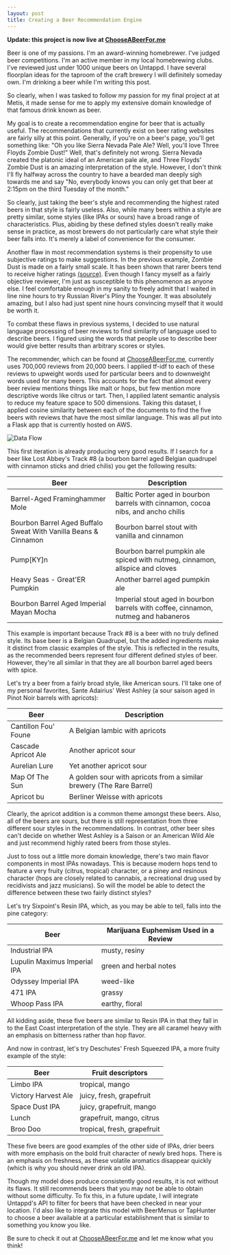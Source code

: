```yaml
---
layout: post
title: Creating a Beer Recommendation Engine
---
```


**Update: this project is now live at [ChooseABeerFor.me](www.chooseabeerfor.me)**

Beer is one of my passions. I'm an award-winning homebrewer. I've judged beer competitions. I'm an active member in my
local homebrewing clubs. I've reviewed just under 1000 unique beers on Untappd. I have several floorplan ideas for the taproom
of the craft brewery I will definitely someday own.
I'm drinking a beer while I'm writing this post.

So clearly, when I was tasked to follow my passion for my final project at at Metis, 
it made sense for me to apply my extensive domain knowledge of that famous drink known as beer.

My goal is to create a recommendation engine for beer that is actually useful. The recommendations that currently exist on 
beer rating websites are fairly silly at this point. Generally, if you're on a beer's page, you'll get something like: 
"Oh you like Sierra Nevada Pale Ale? Well, you'll love Three Floyds Zombie Dust!"
Well, that's definitely not wrong. Sierra Nevada created the platonic ideal of an American pale ale, and Three Floyds' Zombie Dust is an amazing interpretation of the style. However, I don't think I'll fly halfway across the country to have a bearded man deeply sigh 
towards me and say "No, everybody knows you can only get that beer at 2:15pm on the third Tuesday of the month."

So clearly, just taking the beer's style and recommending the highest rated beers in that style is fairly useless. Also, while
many beers within a style are pretty similar, some styles (like IPAs or sours) have a broad range of characteristics. Plus, abiding by these defined styles doesn't really make sense in practice, as most brewers do not particularly care what style their beer falls into. It's merely a label of convenience for the consumer. 

Another flaw in most recommendation systems is their propensity to use subjective ratings to make suggestions. In the previous
example, Zombie Dust is made on a fairly small scale. It has been shown that rarer beers tend to receive higher ratings [(source)](http://punchdrink.com/articles/why-are-beer-geeks-obsessed-with-beer-ratings-beeradvocate-ratebeer-untappd-rankings/). 
Even though I fancy myself as a fairly objective reviewer, I'm just as susceptible to this phenomenon as anyone else. I feel comfortable enough in my sanity to freely admit that I waited in line nine hours to try Russian River's Pliny the Younger. It was absolutely amazing, but I also had just spent nine hours convincing myself that it would be worth it.

To combat these flaws in previous systems, I decided to use natural language processing of beer reviews to find similarity of language used to describe beers. I figured using the words that people use to describe beer would give better results than arbitrary scores or styles.

The recommender, which can be found at [ChooseABeerFor.me](www.chooseabeerfor.me), currently uses 700,000 reviews from 20,000 beers. I applied tf-idf to each of these reviews to upweight words used for particular beers and to downweight words used for many beers. This accounts for the fact that almost every beer review mentions things like malt or hops, but few mention more descriptive words like citrus or tart. Then, I applied latent semantic analysis to reduce my feature space to 500 dimensions. Taking this dataset,
I applied cosine similarity between each of the documents to find the five beers with reviews that have the most similar language. This was all put into a Flask app that is currently hosted on AWS. 

![Data Flow](/images/beer_recommender.png)

This first iteration is already producing very good results. If I search for a beer like Lost Abbey's Track #8 (a bourbon barrel
aged Belgian quadrupel with cinnamon sticks and dried chilis) you get the following results:

Beer | Description
--- | ---
Barrel-Aged Framinghammer Mole | Baltic Porter aged in bourbon barrels with cinnamon, cocoa nibs, and ancho chilis
Bourbon Barrel Aged Buffalo Sweat With Vanilla Beans & Cinnamon | Bourbon barrel stout with vanilla and cinnamon
Pump[KY]n | Bourbon barrel pumpkin ale spiced with nutmeg, cinnamon, allspice and cloves
Heavy Seas - Great'ER Pumpkin | Another barrel aged pumpkin ale
Bourbon Barrel Aged Imperial Mayan Mocha | Imperial stout aged in bourbon barrels with coffee, cinnamon, nutmeg and habaneros

This example is important because Track #8 is a beer with no truly defined style. Its base beer is a Belgian Quadrupel, but the added ingredients make it distinct from classic examples of the style. This is reflected in the results, as the recommended beers represent four different defined styles of beer. However, they're all similar in that they are all bourbon barrel aged beers with spice.

Let's try a beer from a fairly broad style, like American sours. I'll take one of my personal favorites, Sante Adairius' West Ashley
(a sour saison aged in Pinot Noir barrels with apricots):

Beer | Description
--- | ---
Cantillon Fou' Foune | A Belgian lambic with apricots
Cascade Apricot Ale | Another apricot sour
Aurelian Lure | Yet another apricot sour
Map Of The Sun | A golden sour with apricots from a similar brewery (The Rare Barrel)
Apricot bu | Berliner Weisse with apricots

Clearly, the apricot addition is a common theme amongst these beers. Also, all of the beers are sours, but there is still
representation from three different sour styles in the recommendations. In contrast, other beer sites can't decide on whether West Ashley is a Saison or an American Wild Ale and just recommend highly rated beers from those styles.

Just to toss out a little more domain knowledge, there's two main flavor components in most IPAs nowadays. This is because modern hops tend to feature a very fruity (citrus, tropical) character, or a piney and resinous character (hops are closely related to 
cannabis, a recreational drug used by recidivists and jazz musicians). So will the model be able to detect the difference between
these two fairly distinct styles?

Let's try Sixpoint's Resin IPA, which, as you may be able to tell, falls into the pine category:

Beer | Marijuana Euphemism Used in a Review
--- | ---
Industrial IPA | musty, resiny
Lupulin Maximus Imperial IPA | green and herbal notes
Odyssey Imperial IPA | weed-like
471 IPA | grassy
Whoop Pass IPA | earthy, floral

All kidding aside, these five beers are similar to Resin IPA in that they fall in to the East Coast interpretation of the style. They are all caramel heavy with an emphasis on bitterness rather than hop flavor.

And now in contrast, let's try Deschutes' Fresh Squeezed IPA, a more fruity example of the style:

Beer | Fruit descriptors
--- | ---
Limbo IPA | tropical, mango
Victory Harvest Ale | juicy, fresh, grapefruit
Space Dust IPA | juicy, grapefruit, mango
Lunch | grapefruit, mango, citrus
Broo Doo | tropical, fresh, grapefruit

These five beers are good examples of the other side of IPAs, drier beers with more emphasis on the bold fruit character of newly bred hops. There is an emphasis on freshness, as these volatile aromatics disappear quickly (which is why you should never drink an old IPA). 

Though my model does produce consistently good results, it is not without its flaws. It still recommends beers that you may not be able to obtain without some difficulty. To fix this, in a future update, I will integrate Untappd's API to filter for beers that have been checked in near your location. I'd also like to integrate this model with BeerMenus or TapHunter to choose a beer available at a particular establishment that is similar to something you know you like. 

Be sure to check it out at [ChooseABeerFor.me](www.chooseabeerfor.me) and let me know what you think!
